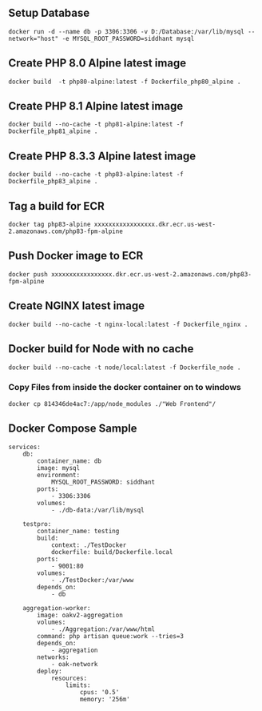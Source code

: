 ## Setup Database

`docker run -d --name db -p 3306:3306 -v D:/Database:/var/lib/mysql --network="host" -e MYSQL_ROOT_PASSWORD=siddhant mysql`

## Create PHP 8.0 Alpine latest image
`docker build  -t php80-alpine:latest -f Dockerfile_php80_alpine .
`

## Create PHP 8.1 Alpine latest image
`docker build --no-cache -t php81-alpine:latest -f Dockerfile_php81_alpine .
`

## Create PHP 8.3.3 Alpine latest image
`docker build --no-cache -t php83-alpine:latest -f Dockerfile_php83_alpine .`


## Tag a build for ECR
`docker tag php83-alpine xxxxxxxxxxxxxxxxx.dkr.ecr.us-west-2.amazonaws.com/php83-fpm-alpine`

## Push Docker image to ECR
`docker push xxxxxxxxxxxxxxxxx.dkr.ecr.us-west-2.amazonaws.com/php83-fpm-alpine`

## Create NGINX latest image
`docker build --no-cache -t nginx-local:latest -f Dockerfile_nginx .
`

## Docker build for Node with no cache
`docker build --no-cache -t node/local:latest -f Dockerfile_node .
`

### Copy Files from inside the docker container on to windows
`docker cp 814346de4ac7:/app/node_modules ./"Web Frontend"/`



## Docker Compose Sample

    services:
        db:
            container_name: db
            image: mysql
            environment:
                MYSQL_ROOT_PASSWORD: siddhant
            ports:
                - 3306:3306
            volumes:
                - ./db-data:/var/lib/mysql
        
        testpro:
            container_name: testing
            build:
                context: ./TestDocker
                dockerfile: build/Dockerfile.local
            ports:
                - 9001:80
            volumes:
                - ./TestDocker:/var/www
            depends_on:
                - db
            
        aggregation-worker:
            image: oakv2-aggregation
            volumes:
                - ./Aggregation:/var/www/html
            command: php artisan queue:work --tries=3
            depends_on:
                - aggregation
            networks:
                - oak-network
            deploy:
                resources:
                    limits:
                        cpus: '0.5'
                        memory: '256m'